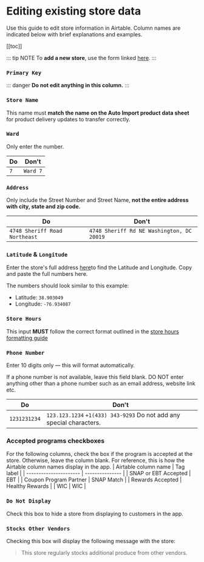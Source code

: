# Editing existing store data

Use this guide to edit store information in Airtable. Column names are indicated below with brief explanations and examples.

[[toc]]

::: tip NOTE
To **add a new store**, use the form linked [here](forms.md).
:::


### `Primary Key`

::: danger
**Do not edit anything in this column.**
:::

### `Store Name`

This name must **match the name on the Auto Import product data sheet** for product delivery updates to transfer correctly.

### `Ward`

Only enter the number.

| Do  | Don't    |
| --- | -------- |
| `7` | `Ward 7` |

### `Address`

Only include the Street Number and Street Name, **not the entire address with city, state and zip code.**

| Do                            | Don't                                     |
| ----------------------------- | ----------------------------------------- |
| `4748 Sheriff Road Northeast` | `4748 Sheriff Rd NE Washington, DC 20019` |

### `Latitude` & `Longitude`

Enter the store's full address [here](https://www.latlong.net/)to find the Latitude and Longitude. Copy and paste the full numbers here.

The numbers should look similar to this example:

- Latitude: `38.903049`
- Longitude: `-76.934087`

### `Store Hours`

This input **MUST** follow the correct format outlined in the [store hours formatting guide](./storehours.md)

### `Phone Number`

Enter 10 digits only — this will format automatically.

If a phone number is not available, leave this field blank. DO NOT enter anything other than a phone number such as an email address, website link etc.

| Do           | Don't                                                                |
| ------------ | -------------------------------------------------------------------- |
| `1231231234` | `123.123.1234` `+1(433) 343-9293` Do not add any special characters. |


### Accepted programs checkboxes

For the following columns, check the box if the program is accepted at the store. Otherwise, leave the column blank. For reference, this is how the Airtable column names display in the app.
| Airtable column name   | Tag label       |
| ---------------------- | --------------- |
| SNAP or EBT Accepted   | EBT             |
| Coupon Program Partner | SNAP Match      |
| Rewards Accepted       | Healthy Rewards |
| WIC                    | WIC             |

### `Do Not Display`

Check this box to hide a store from displaying to customers in the app.


### `Stocks Other Vendors`

Checking this box will display the following message with the store:
> This store regularly stocks additional produce from other vendors.